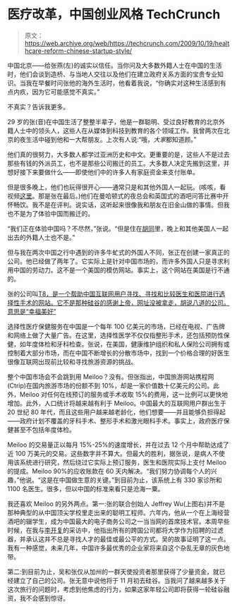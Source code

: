 # 医疗改革，中国创业风格 TechCrunch

> 原文：<https://web.archive.org/web/https://techcrunch.com/2009/10/19/healthcare-reform-chinese-startup-style/>

中国北京——给张燕(左)的诚实以信任。当你问及大多数外籍人士在中国的生活时，他们会谈到造桥、与当地人交往以及他们在建立政府关系方面的宝贵专业知识。当我在早餐时问张他的海外生活时，他看着我说，“你确实对这种生活感到有点内疚，因为它可能感觉不真实。”

不真实？告诉我更多。

29 岁的张(音)在中国生活了整整半辈子，他是一群聪明、受过良好教育的北京外籍人士中的领头人，这些人在从媒体到科技到教育的各个领域工作。我曾两次在北京的夜生活中碰到他和一大帮朋友。上次有人说:“哦，*大家*都知道颜。”

他们真的很努力，大多数人都学过亚洲历史和中文。更重要的是，这些人不是过去那些有钱的外派员工，也不是那些公司搬迁的员工。大多数人决定先搬到这里，并想好接下来要做什么——即使他们中的许多人有家庭资金来支付账单。

但是很多晚上，他们也玩得很开心——通常只是和其他外国人一起玩。(咳咳，看视频[这里](https://web.archive.org/web/20230118190646/http://www.sarahlacy.com/sarahlacy/2009/10/all-up-in-the-air.html)。那是张在最后。)他们在曼哈顿式的夜总会和英国式的酒吧问答比赛中开怀畅饮。我不是在评判。说实话，这听起来很像我和朋友在旧金山做的事情。但我也不是为了体验中国而搬迁的。

“我们正在体验中国吗？不尽然，”张说。“但是住在[胡同](https://web.archive.org/web/20230118190646/http://en.wikipedia.org/wiki/Hutong)里，晚上和其他美国人一起出去的外籍人士也不是。”

但与我在两次中国之行中遇到的许多牛虻式的外国人不同，张正在创建一家真正的公司。他已经做了两年了。它实际上是针对中国市场的，而许多外国人只是寻求利用中国的劳动力。这不是一个美国的模仿网站。事实上，这个网站在美国是行不通的。

张的公司叫[T8，是一个帮助中国互联网用户寻找、寻找和比较医生和医院进行选择性手术的网站。它不是那种硅谷的感谢上帝，网址没被拿走，胡说八道的公司。意思是“幸福美好”](https://web.archive.org/web/20230118190646/http://www.meiloo.com/)

选择性医疗保健服务在中国是一个每年 100 亿美元的市场，已经在电视、广告牌和网络上做了大量广告。在这里，选择性医学不仅仅指整形手术，还包括预防性保健，如年度体检和牙科检查。张说，在美国，健康维护组织和私人保险公司拥有或控制着大部分市场，而在中国不断增长的分散市场中，找到一个价格合理的好医生很像互联网出现前比较和寻找旅游资源的挑战。

整个中国市场会不会跳到用 Meiloo？没有。但张指出，中国旅游网站携程网(Ctrip)在国内旅游市场的份额不到 10%，却是一家价值数十亿美元的公司。此外，Meiloo 对任何在线预订的服务或手术收取 15%的费用，这一比例可以更快地增加。此外，人口统计将越来越有利于 Meiloo。中国最大的互联网用户群出生于 20 世纪 80 年代，而且这些用户越来越老龄化，他们想要——并且能够负担得起——政府计划不覆盖的牙科手术、整形手术和激光眼科手术。事实上，政府医疗保健甚至不包括年度体检。

Meiloo 的交易量正以每月 15%-25%的速度增长，并在过去 12 个月中帮助达成了近 100 万美元的交易。这些数字并不算大。但最大的胜利，据张说，是病人不使用该系统进行研究，然后绕过它实际上预订服务，医生和医院实际上支付 Meiloo 的提成。Meiloo 90%的应收账款在 60 天内解决。“我们努力协调每个人的兴趣，”他说。“这是在中国做生意的关键。”到目前为止，该系统上有 330 家诊所和 1100 名医生。很多，但以中国的标准来看只是沧海一粟。

我还喜欢 Meiloo 的另外两点。第一:张的联合创始人 Jeffrey Wu(上图右)并不是那种典型的从中国顶尖学校里走出来的聪明工程师。六年内，他从一个在上海经营酒吧的辍学生，成为中国最大的电子商务公司之一当当网的首席技术官。本周早些时候，在我与[李开复](https://web.archive.org/web/20230118190646/http://techcrunch.com/2009/10/15/why-kaifu-lee-turned-down-steve-jobs-and-is-still-cool-with-that/)的采访中，他指出所有的跨国公司都将大学作为招聘的过滤器，并承认这并不总是寻找人才的最佳或最公平的方式。吴的故事证明了这一点。我有一种感觉，未来几年，中国许多最优秀的企业家将来自这个杂乱无章的灰色地带。

第二:到目前为止，吴和张仅从加州的一群天使投资者那里获得了少量资金，就已经建立了自己的公司。张无意中说他将于 11 月初去硅谷。当我问了越来越多关于这次旅行的问题时，考虑到他焦虑的行为，如果这家年轻公司即将获得一轮硅谷融资，我不会感到惊讶。